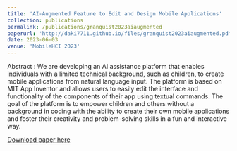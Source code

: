 ```yaml
---
title: 'AI-Augmented Feature to Edit and Design Mobile Applications'
collection: publications
permalink: /publications/granquist2023aiaugmented
paperurl: 'http://daki7711.github.io/files/granquist2023aiaugmented.pdf'
date: 2023-06-03
venue: 'MobileHCI 2023'
---
```


Abstract : We are developing an AI assistance platform that enables individuals with a limited technical background, such as children, to create mobile applications from natural language input. The platform is based on MIT App Inventor and allows users to easily edit the interface and functionality of the components of their app using textual commands. The goal of the platform is to empower children and others without a background in coding with the ability to create their own mobile applications and foster their creativity and problem-solving skills in a fun and interactive way.

[Download paper here](http://daki7711.github.io/files/granquist2023aiaugmented.pdf)
